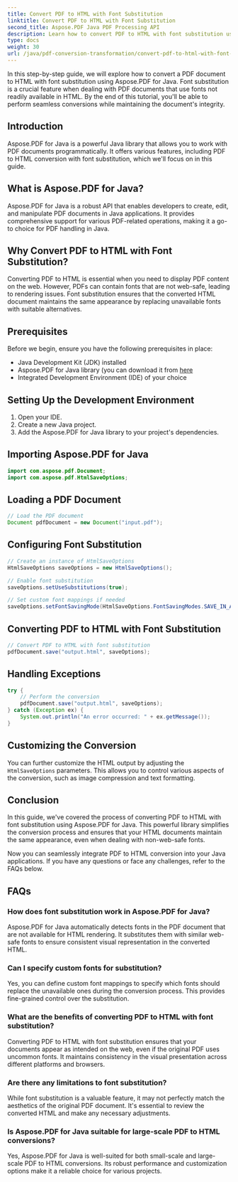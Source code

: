 ```yaml
---
title: Convert PDF to HTML with Font Substitution
linktitle: Convert PDF to HTML with Font Substitution
second_title: Aspose.PDF Java PDF Processing API
description: Learn how to convert PDF to HTML with font substitution using Aspose.PDF for Java. Step-by-step guide with source code for seamless conversions. Optimize your web content now!
type: docs
weight: 30
url: /java/pdf-conversion-transformation/convert-pdf-to-html-with-font-substitution/
---
```


In this step-by-step guide, we will explore how to convert a PDF document to HTML with font substitution using Aspose.PDF for Java. Font substitution is a crucial feature when dealing with PDF documents that use fonts not readily available in HTML. By the end of this tutorial, you'll be able to perform seamless conversions while maintaining the document's integrity.

## Introduction

Aspose.PDF for Java is a powerful Java library that allows you to work with PDF documents programmatically. It offers various features, including PDF to HTML conversion with font substitution, which we'll focus on in this guide.

## What is Aspose.PDF for Java?

Aspose.PDF for Java is a robust API that enables developers to create, edit, and manipulate PDF documents in Java applications. It provides comprehensive support for various PDF-related operations, making it a go-to choice for PDF handling in Java.

## Why Convert PDF to HTML with Font Substitution?

Converting PDF to HTML is essential when you need to display PDF content on the web. However, PDFs can contain fonts that are not web-safe, leading to rendering issues. Font substitution ensures that the converted HTML document maintains the same appearance by replacing unavailable fonts with suitable alternatives.

## Prerequisites

Before we begin, ensure you have the following prerequisites in place:

- Java Development Kit (JDK) installed
- Aspose.PDF for Java library (you can download it from [here](https://releases.aspose.com/pdf/java/)
- Integrated Development Environment (IDE) of your choice

## Setting Up the Development Environment

1. Open your IDE.
2. Create a new Java project.
3. Add the Aspose.PDF for Java library to your project's dependencies.

## Importing Aspose.PDF for Java

```java
import com.aspose.pdf.Document;
import com.aspose.pdf.HtmlSaveOptions;
```

## Loading a PDF Document

```java
// Load the PDF document
Document pdfDocument = new Document("input.pdf");
```

## Configuring Font Substitution

```java
// Create an instance of HtmlSaveOptions
HtmlSaveOptions saveOptions = new HtmlSaveOptions();

// Enable font substitution
saveOptions.setUseSubstitutions(true);

// Set custom font mappings if needed
saveOptions.setFontSavingMode(HtmlSaveOptions.FontSavingModes.SAVE_IN_ALL_FORMATS);
```

## Converting PDF to HTML with Font Substitution

```java
// Convert PDF to HTML with font substitution
pdfDocument.save("output.html", saveOptions);
```

## Handling Exceptions

```java
try {
    // Perform the conversion
    pdfDocument.save("output.html", saveOptions);
} catch (Exception ex) {
    System.out.println("An error occurred: " + ex.getMessage());
}
```

## Customizing the Conversion

You can further customize the HTML output by adjusting the `HtmlSaveOptions` parameters. This allows you to control various aspects of the conversion, such as image compression and text formatting.

## Conclusion

In this guide, we've covered the process of converting PDF to HTML with font substitution using Aspose.PDF for Java. This powerful library simplifies the conversion process and ensures that your HTML documents maintain the same appearance, even when dealing with non-web-safe fonts.

Now you can seamlessly integrate PDF to HTML conversion into your Java applications. If you have any questions or face any challenges, refer to the FAQs below.

## FAQs

### How does font substitution work in Aspose.PDF for Java?

Aspose.PDF for Java automatically detects fonts in the PDF document that are not available for HTML rendering. It substitutes them with similar web-safe fonts to ensure consistent visual representation in the converted HTML.

### Can I specify custom fonts for substitution?

Yes, you can define custom font mappings to specify which fonts should replace the unavailable ones during the conversion process. This provides fine-grained control over the substitution.

### What are the benefits of converting PDF to HTML with font substitution?

Converting PDF to HTML with font substitution ensures that your documents appear as intended on the web, even if the original PDF uses uncommon fonts. It maintains consistency in the visual presentation across different platforms and browsers.

### Are there any limitations to font substitution?

While font substitution is a valuable feature, it may not perfectly match the aesthetics of the original PDF document. It's essential to review the converted HTML and make any necessary adjustments.

### Is Aspose.PDF for Java suitable for large-scale PDF to HTML conversions?

Yes, Aspose.PDF for Java is well-suited for both small-scale and large-scale PDF to HTML conversions. Its robust performance and customization options make it a reliable choice for various projects.
